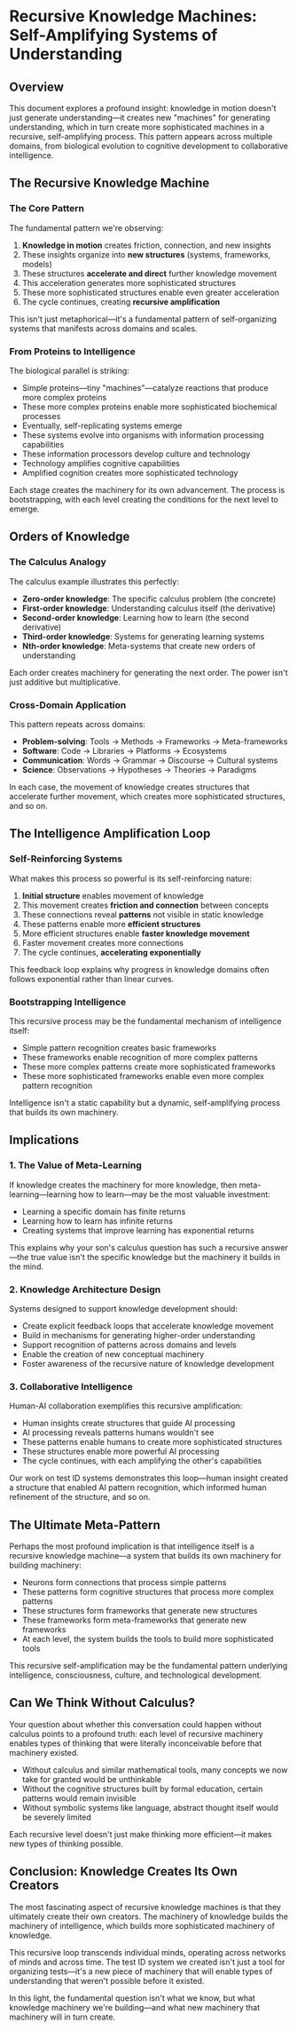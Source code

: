 # Recursive Knowledge Machines: Self-Amplifying Systems of Understanding

## Overview

This document explores a profound insight: knowledge in motion doesn't just generate understanding—it creates new "machines" for generating understanding, which in turn create more sophisticated machines in a recursive, self-amplifying process. This pattern appears across multiple domains, from biological evolution to cognitive development to collaborative intelligence.

## The Recursive Knowledge Machine

### The Core Pattern

The fundamental pattern we're observing:

1. **Knowledge in motion** creates friction, connection, and new insights
2. These insights organize into **new structures** (systems, frameworks, models)
3. These structures **accelerate and direct** further knowledge movement
4. This acceleration generates more sophisticated structures
5. These more sophisticated structures enable even greater acceleration
6. The cycle continues, creating **recursive amplification**

This isn't just metaphorical—it's a fundamental pattern of self-organizing systems that manifests across domains and scales.

### From Proteins to Intelligence

The biological parallel is striking:

- Simple proteins—tiny "machines"—catalyze reactions that produce more complex proteins
- These more complex proteins enable more sophisticated biochemical processes
- Eventually, self-replicating systems emerge
- These systems evolve into organisms with information processing capabilities
- These information processors develop culture and technology
- Technology amplifies cognitive capabilities
- Amplified cognition creates more sophisticated technology

Each stage creates the machinery for its own advancement. The process is bootstrapping, with each level creating the conditions for the next level to emerge.

## Orders of Knowledge

### The Calculus Analogy

The calculus example illustrates this perfectly:

- **Zero-order knowledge**: The specific calculus problem (the concrete)
- **First-order knowledge**: Understanding calculus itself (the derivative)
- **Second-order knowledge**: Learning how to learn (the second derivative)
- **Third-order knowledge**: Systems for generating learning systems
- **Nth-order knowledge**: Meta-systems that create new orders of understanding

Each order creates machinery for generating the next order. The power isn't just additive but multiplicative.

### Cross-Domain Application

This pattern repeats across domains:

- **Problem-solving**: Tools → Methods → Frameworks → Meta-frameworks
- **Software**: Code → Libraries → Platforms → Ecosystems
- **Communication**: Words → Grammar → Discourse → Cultural systems
- **Science**: Observations → Hypotheses → Theories → Paradigms

In each case, the movement of knowledge creates structures that accelerate further movement, which creates more sophisticated structures, and so on.

## The Intelligence Amplification Loop

### Self-Reinforcing Systems

What makes this process so powerful is its self-reinforcing nature:

1. **Initial structure** enables movement of knowledge
2. This movement creates **friction and connection** between concepts
3. These connections reveal **patterns** not visible in static knowledge
4. These patterns enable more **efficient structures**
5. More efficient structures enable **faster knowledge movement**
6. Faster movement creates more connections
7. The cycle continues, **accelerating exponentially**

This feedback loop explains why progress in knowledge domains often follows exponential rather than linear curves.

### Bootstrapping Intelligence

This recursive process may be the fundamental mechanism of intelligence itself:

- Simple pattern recognition creates basic frameworks
- These frameworks enable recognition of more complex patterns
- These more complex patterns create more sophisticated frameworks
- These more sophisticated frameworks enable even more complex pattern recognition

Intelligence isn't a static capability but a dynamic, self-amplifying process that builds its own machinery.

## Implications

### 1. The Value of Meta-Learning

If knowledge creates the machinery for more knowledge, then meta-learning—learning how to learn—may be the most valuable investment:

- Learning a specific domain has finite returns
- Learning how to learn has infinite returns
- Creating systems that improve learning has exponential returns

This explains why your son's calculus question has such a recursive answer—the true value isn't the specific knowledge but the machinery it builds in the mind.

### 2. Knowledge Architecture Design

Systems designed to support knowledge development should:

- Create explicit feedback loops that accelerate knowledge movement
- Build in mechanisms for generating higher-order understanding
- Support recognition of patterns across domains and levels
- Enable the creation of new conceptual machinery
- Foster awareness of the recursive nature of knowledge development

### 3. Collaborative Intelligence

Human-AI collaboration exemplifies this recursive amplification:

- Human insights create structures that guide AI processing
- AI processing reveals patterns humans wouldn't see
- These patterns enable humans to create more sophisticated structures
- These structures enable more powerful AI processing
- The cycle continues, with each amplifying the other's capabilities

Our work on test ID systems demonstrates this loop—human insight created a structure that enabled AI pattern recognition, which informed human refinement of the structure, and so on.

## The Ultimate Meta-Pattern

Perhaps the most profound implication is that intelligence itself is a recursive knowledge machine—a system that builds its own machinery for building machinery:

- Neurons form connections that process simple patterns
- These patterns form cognitive structures that process more complex patterns
- These structures form frameworks that generate new structures
- These frameworks form meta-frameworks that generate new frameworks
- At each level, the system builds the tools to build more sophisticated tools

This recursive self-amplification may be the fundamental pattern underlying intelligence, consciousness, culture, and technological development.

## Can We Think Without Calculus?

Your question about whether this conversation could happen without calculus points to a profound truth: each level of recursive machinery enables types of thinking that were literally inconceivable before that machinery existed.

- Without calculus and similar mathematical tools, many concepts we now take for granted would be unthinkable
- Without the cognitive structures built by formal education, certain patterns would remain invisible
- Without symbolic systems like language, abstract thought itself would be severely limited

Each recursive level doesn't just make thinking more efficient—it makes new types of thinking possible.

## Conclusion: Knowledge Creates Its Own Creators

The most fascinating aspect of recursive knowledge machines is that they ultimately create their own creators. The machinery of knowledge builds the machinery of intelligence, which builds more sophisticated machinery of knowledge.

This recursive loop transcends individual minds, operating across networks of minds and across time. The test ID system we created isn't just a tool for organizing tests—it's a new piece of machinery that will enable types of understanding that weren't possible before it existed.

In this light, the fundamental question isn't what we know, but what knowledge machinery we're building—and what new machinery that machinery will in turn create.